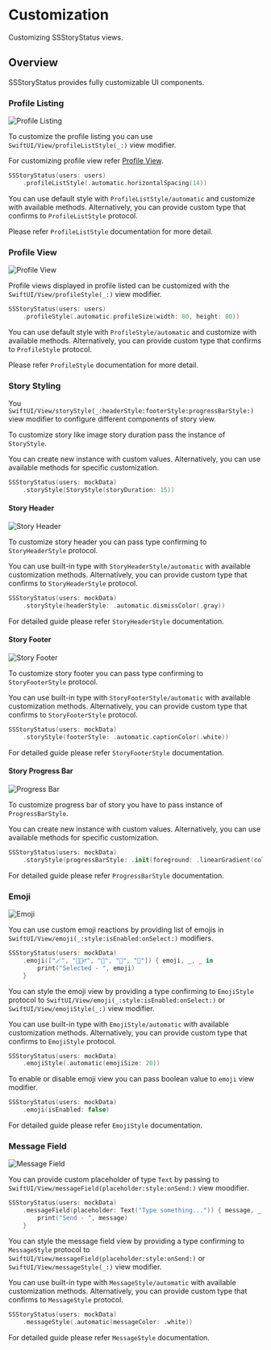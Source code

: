 # Customization

Customizing SSStoryStatus views.

## Overview

SSStoryStatus provides fully customizable UI components.

### Profile Listing

![Profile Listing](profile-listing)

To customize the profile listing you can use ``SwiftUI/View/profileListStyle(_:)`` view modifier.

For customizing profile view refer [Profile View](#profile-view).

```swift
SSStoryStatus(users: users)
    .profileListStyle(.automatic.horizontalSpacing(14))
```

You can use default style with ``ProfileListStyle/automatic`` and customize with available methods.
Alternatively, you can provide custom type that confirms to `ProfileListStyle` protocol.

Please refer ``ProfileListStyle`` documentation for more detail.

### Profile View

![Profile View](profile-view)

Profile views displayed in profile listed can be customized with the ``SwiftUI/View/profileStyle(_:)`` view modifier.

```swift
SSStoryStatus(users: users)
    .profileStyle(.automatic.profileSize(width: 80, height: 80))
```

You can use default style with ``ProfileStyle/automatic`` and customize with available methods.
Alternatively, you can provide custom type that confirms to ``ProfileStyle`` protocol.

Please refer ``ProfileStyle`` documentation for more detail.

### Story Styling

You ``SwiftUI/View/storyStyle(_:headerStyle:footerStyle:progressBarStyle:)`` view modifier to configure different components of story view.

To customize story like image story duration pass the instance of ``StoryStyle``.

You can create new instance with custom values.
Alternatively, you can use available methods for specific customization.

```swift
SSStoryStatus(users: mockData)
    .storyStyle(StoryStyle(storyDuration: 15))
```

#### Story Header

![Story Header](story-header)

To customize story header you can pass type confirming to ``StoryHeaderStyle`` protocol.

You can use built-in type with ``StoryHeaderStyle/automatic`` with available customization methods.
Alternatively, you can provide custom type that confirms to ``StoryHeaderStyle`` protocol.

```swift
SSStoryStatus(users: mockData)
    .storyStyle(headerStyle: .automatic.dismissColor(.gray))
```

For detailed guide please refer ``StoryHeaderStyle`` documentation.

#### Story Footer

![Story Footer](story-footer)

To customize story footer you can pass type confirming to ``StoryFooterStyle`` protocol.

You can use built-in type with ``StoryFooterStyle/automatic`` with available customization methods.
Alternatively, you can provide custom type that confirms to ``StoryFooterStyle`` protocol.

```swift
SSStoryStatus(users: mockData)
    .storyStyle(footerStyle: .automatic.captionColor(.white))
```

For detailed guide please refer ``StoryFooterStyle`` documentation.

#### Story Progress Bar

![Progress Bar](progress-bar)

To customize progress bar of story you have to pass instance of ``ProgressBarStyle``.

You can create new instance with custom values.
Alternatively, you can use available methods for specific customization.

```swift
SSStoryStatus(users: mockData)
    .storyStyle(progressBarStyle: .init(foreground: .linearGradient(colors: [.green, .orange], startPoint: .leading, endPoint: .trailing)))
```

For detailed guide please refer ``ProgressBarStyle`` documentation.

### Emoji

![Emoji](emoji)

You can use custom emoji reactions by providing list of emojis  in ``SwiftUI/View/emoji(_:style:isEnabled:onSelect:)`` modifiers.

```swift
SSStoryStatus(users: mockData)
    .emoji(["🪄", "🧙🏼‍♂️", "🔮", "🧚", "🦉"]) { emoji, _, _ in
        print("Selected - ", emoji)
    }
```

You can style the emoji view by providing a type confirming to ``EmojiStyle`` protocol to ``SwiftUI/View/emoji(_:style:isEnabled:onSelect:)`` or ``SwiftUI/View/emojiStyle(_:)`` view modifier.

You can use built-in type with ``EmojiStyle/automatic`` with available customization methods.
Alternatively, you can provide custom type that confirms to ``EmojiStyle`` protocol.

```swift
SSStoryStatus(users: mockData)
    .emojiStyle(.automatic(emojiSize: 20))
```

To enable or disable emoji view you can pass boolean value to `emoji` view modifier.

```swift
SSStoryStatus(users: mockData)
    .emoji(isEnabled: false)
```

For detailed guide please refer ``EmojiStyle`` documentation.

### Message Field

![Message Field](message-field)

You can provide custom placeholder of type `Text` by passing to ``SwiftUI/View/messageField(placeholder:style:onSend:)`` view moodifier.

```swift
SSStoryStatus(users: mockData)
    .messageField(placeholder: Text("Type something...")) { message, _, _ in
        print("Send - ", message)
    }
```

You can style the message field view by providing a type confirming to ``MessageStyle`` protocol to ``SwiftUI/View/messageField(placeholder:style:onSend:)`` or ``SwiftUI/View/messageStyle(_:)`` view modifier.

You can use built-in type with ``MessageStyle/automatic`` with available customization methods.
Alternatively, you can provide custom type that confirms to ``MessageStyle`` protocol.

```swift
SSStoryStatus(users: mockData)
    .messageStyle(.automatic(messageColor: .white))
```

For detailed guide please refer ``MessageStyle`` documentation.
